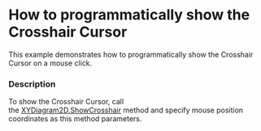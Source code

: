 # How to programmatically show the Crosshair Cursor


This example demonstrates how to programmatically show the Crosshair Cursor on a mouse click.


<h3>Description</h3>

<p>To show the Crosshair Cursor, call the&nbsp;<a href="https://documentation.devexpress.com/#CoreLibraries/DevExpressXtraChartsXYDiagram2D_ShowCrosshairtopic">XYDiagram2D.ShowCrosshair</a>&nbsp;method and specify mouse position coordinates as this method parameters.</p>

<br/>


